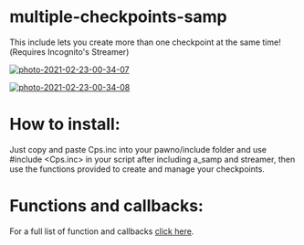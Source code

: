 # multiple-checkpoints-samp
This include lets you create more than one checkpoint at the same time!(Requires Incognito's Streamer)

<a href="https://ibb.co/zX4JTJc"><img src="https://i.ibb.co/hBmfJf5/photo-2021-02-23-00-34-07.jpg" alt="photo-2021-02-23-00-34-07" border="0"></a>

<a href="https://imgbb.com/"><img src="https://i.ibb.co/3mb9gFp/photo-2021-02-23-00-34-08.jpg" alt="photo-2021-02-23-00-34-08" border="0"></a>

# How to install:
Just copy and paste Cps.inc into your pawno/include folder and use #include <Cps.inc> in your script after including a_samp and streamer, then use the functions provided to create and manage your checkpoints.

# Functions and callbacks:
For a full list of function and callbacks [click here](https://github.com/KJasonMontgomery/multiple-checkpoints-samp/wiki).
